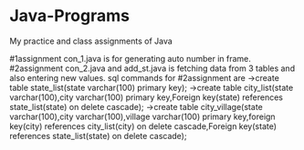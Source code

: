 # Java-Programs
My practice and class assignments of Java

#1assignment con_1.java is for generating auto number in frame.
#2assignment con_2.java and add_st.java is fetching data from 3 tables and also entering new values.
             sql commands for #2assignment are
                  ->create table state_list(state varchar(100) primary key);
                  ->create table city_list(state varchar(100),city varchar(100) primary key,Foreign key(state) references state_list(state) on delete cascade);
                  ->create table city_village(state varchar(100),city varchar(100),village varchar(100) primary key,foreign key(city)                         references city_list(city) on delete cascade,Foreign key(state) references state_list(state) on delete cascade);
